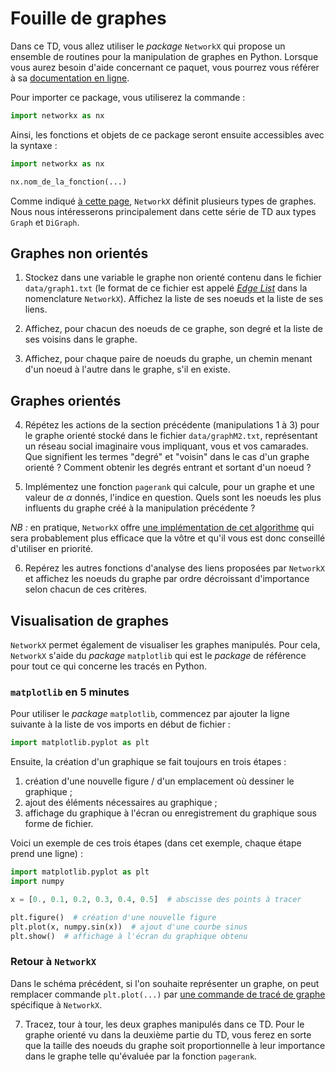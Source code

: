 # Fouille de graphes

Dans ce TD, vous allez utiliser le _package_ `NetworkX` qui propose un ensemble de routines pour la manipulation de 
graphes en Python. Lorsque vous aurez besoin d'aide concernant ce paquet, vous pourrez vous référer à sa 
[documentation en ligne](http://networkx.readthedocs.io/en/latest/reference/index.html).

Pour importer ce package, vous utiliserez la commande :
```python
import networkx as nx
```

Ainsi, les fonctions et objets de ce package seront ensuite accessibles avec la syntaxe :

```python
import networkx as nx

nx.nom_de_la_fonction(...)
```

Comme indiqué [à cette page](http://networkx.readthedocs.io/en/latest/reference/classes/index.html), `NetworkX` définit
plusieurs types de graphes. 
Nous nous intéresserons principalement dans cette série de TD aux types `Graph` et `DiGraph`.

## Graphes non orientés

1. Stockez dans une variable le graphe non orienté contenu dans le fichier `data/graph1.txt` (le format de ce fichier 
est appelé [_Edge List_](http://networkx.readthedocs.io/en/latest/reference/readwrite/edgelist.html) dans la 
nomenclature `NetworkX`). 
Affichez la liste de ses noeuds et la liste de ses liens.

2. Affichez, pour chacun des noeuds de ce graphe, son degré et la liste de ses voisins dans le graphe.

3. Affichez, pour chaque paire de noeuds du graphe, un chemin menant d'un noeud à l'autre dans le graphe, s'il en 
existe.

## Graphes orientés

4. Répétez les actions de la section précédente (manipulations 1 à 3) pour le graphe orienté stocké dans le fichier 
`data/graphM2.txt`, représentant un réseau social imaginaire vous impliquant, vous et vos camarades.
Que signifient les termes "degré" et "voisin" dans le cas d'un graphe orienté ? Comment obtenir les degrés entrant 
et sortant d'un noeud ?

5. Implémentez une fonction `pagerank` qui calcule, pour un graphe et une valeur de $\alpha$ donnés, l'indice en 
question. Quels sont les noeuds les plus influents du graphe créé à la manipulation précédente ?

_NB :_ en pratique, `NetworkX` offre 
[une implémentation de cet algorithme](http://networkx.readthedocs.io/en/latest/reference/algorithms/link_analysis.html) 
qui sera probablement plus efficace que la vôtre et qu'il vous est donc conseillé d'utiliser en priorité.

6. Repérez les autres fonctions d'analyse des liens proposées par `NetworkX` et affichez les noeuds du graphe par 
ordre décroissant d'importance selon chacun de ces critères.

## Visualisation de graphes

`NetworkX` permet également de visualiser les graphes manipulés. 
Pour cela, `NetworkX` s'aide du _package_ `matplotlib` qui est le _package_ de référence pour tout ce qui concerne les
tracés en Python.

### `matplotlib` en 5 minutes

Pour utiliser le _package_ `matplotlib`, commencez par ajouter la ligne suivante à la liste de vos imports en début de 
fichier :

```python
import matplotlib.pyplot as plt
```

Ensuite, la création d'un graphique se fait toujours en trois étapes :

1. création d'une nouvelle figure / d'un emplacement où dessiner le graphique ;
2. ajout des éléments nécessaires au graphique ;
3. affichage du graphique à l'écran ou enregistrement du graphique sous forme de fichier.

Voici un exemple de ces trois étapes (dans cet exemple, chaque étape prend une ligne) :

```python
import matplotlib.pyplot as plt
import numpy

x = [0., 0.1, 0.2, 0.3, 0.4, 0.5]  # abscisse des points à tracer

plt.figure()  # création d'une nouvelle figure
plt.plot(x, numpy.sin(x))  # ajout d'une courbe sinus
plt.show()  # affichage à l'écran du graphique obtenu
```


### Retour à `NetworkX`

Dans le schéma précédent, si l'on souhaite représenter un graphe, on peut remplacer commande `plt.plot(...)` par
[une commande de tracé de graphe](http://networkx.readthedocs.io/en/stable/reference/drawing.html)  spécifique à 
`NetworkX`.

7. Tracez, tour à tour, les deux graphes manipulés dans ce TD. 
Pour le graphe orienté vu dans la deuxième partie du TD, vous ferez en sorte que la taille des noeuds du graphe soit
proportionnelle à leur importance dans le graphe telle qu'évaluée par la fonction `pagerank`.


